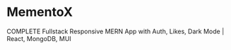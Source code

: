 # MementoX

COMPLETE Fullstack Responsive MERN App with Auth, Likes, Dark Mode | React, MongoDB, MUI
